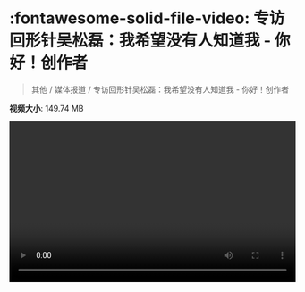 # :fontawesome-solid-file-video: 专访回形针吴松磊：我希望没有人知道我 - 你好！创作者

> 其他 / 媒体报道 / 专访回形针吴松磊：我希望没有人知道我 - 你好！创作者

**视频大小**: 149.74 MB

<video id="V-f6b1afe8b674778cc76fdd0c5896b57a" width="512" height="288" preload="none" playsinline webkit-playsinline></video>